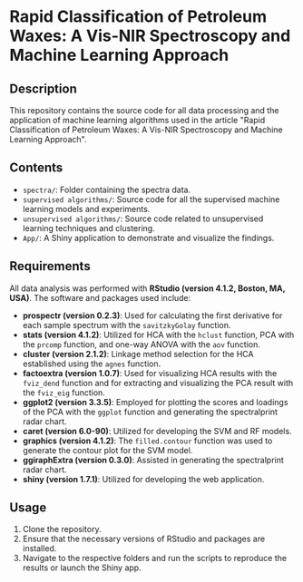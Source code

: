 # Rapid Classification of Petroleum Waxes: A Vis-NIR Spectroscopy and Machine Learning Approach

## Description

This repository contains the source code for all data processing and the application of machine learning algorithms used in the article "Rapid Classification of Petroleum Waxes: A Vis-NIR Spectroscopy and Machine Learning Approach".

## Contents

- `spectra/`: Folder containing the spectra data.
- `supervised algorithms/`: Source code for all the supervised machine learning models and experiments.
- `unsupervised algorithms/`: Source code related to unsupervised learning techniques and clustering.
- `App/`: A Shiny application to demonstrate and visualize the findings.

## Requirements

All data analysis was performed with **RStudio (version 4.1.2, Boston, MA, USA)**. The software and packages used include:

- **prospectr (version 0.2.3)**: Used for calculating the first derivative for each sample spectrum with the `savitzkyGolay` function.
- **stats (version 4.1.2)**: Utilized for HCA with the `hclust` function, PCA with the `prcomp` function, and one-way ANOVA with the `aov` function.
- **cluster (version 2.1.2)**: Linkage method selection for the HCA established using the `agnes` function.
- **factoextra (version 1.0.7)**: Used for visualizing HCA results with the `fviz_dend` function and for extracting and visualizing the PCA result with the `fviz_eig` function.
- **ggplot2 (version 3.3.5)**: Employed for plotting the scores and loadings of the PCA with the `ggplot` function and generating the spectralprint radar chart.
- **caret (version 6.0-90)**: Utilized for developing the SVM and RF models.
- **graphics (version 4.1.2)**: The `filled.contour` function was used to generate the contour plot for the SVM model.
- **ggiraphExtra (version 0.3.0)**: Assisted in generating the spectralprint radar chart.
- **shiny (version 1.7.1)**: Utilized for developing the web application.

## Usage

1. Clone the repository.
2. Ensure that the necessary versions of RStudio and packages are installed.
3. Navigate to the respective folders and run the scripts to reproduce the results or launch the Shiny app.

